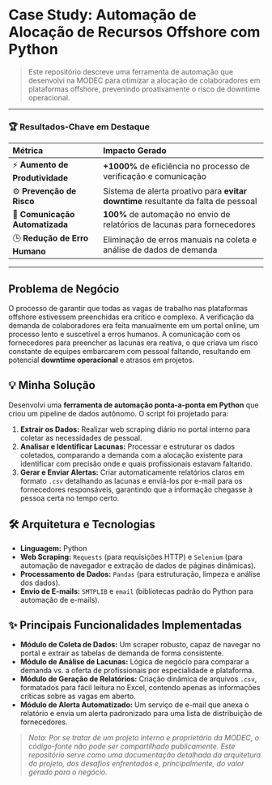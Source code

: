 # Case Study: Automação de Alocação de Recursos Offshore com Python

> Este repositório descreve uma ferramenta de automação que desenvolvi na MODEC para otimizar a alocação de colaboradores em plataformas offshore, prevenindo proativamente o risco de downtime operacional.

---

### 🏆 **Resultados-Chave em Destaque**

| Métrica | Impacto Gerado |
| :--- | :--- |
| ⚡ **Aumento de Produtividade** | **+1000%** de eficiência no processo de verificação e comunicação |
| ⚙️ **Prevenção de Risco** | Sistema de alerta proativo para **evitar downtime** resultante da falta de pessoal |
| 📧 **Comunicação Automatizada** | **100%** de automação no envio de relatórios de lacunas para fornecedores |
| 🕒 **Redução de Erro Humano** | Eliminação de erros manuais na coleta e análise de dados de demanda |

---

## Problema de Negócio

O processo de garantir que todas as vagas de trabalho nas plataformas offshore estivessem preenchidas era crítico e complexo. A verificação da demanda de colaboradores era feita manualmente em um portal online, um processo lento e suscetível a erros humanos. A comunicação com os fornecedores para preencher as lacunas era reativa, o que criava um risco constante de equipes embarcarem com pessoal faltando, resultando em potencial **downtime operacional** e atrasos em projetos.

## 💡 Minha Solução

Desenvolvi uma **ferramenta de automação ponta-a-ponta em Python** que criou um pipeline de dados autônomo. O script foi projetado para:

1.  **Extrair os Dados:** Realizar web scraping diário no portal interno para coletar as necessidades de pessoal.
2.  **Analisar e Identificar Lacunas:** Processar e estruturar os dados coletados, comparando a demanda com a alocação existente para identificar com precisão onde e quais profissionais estavam faltando.
3.  **Gerar e Enviar Alertas:** Criar automaticamente relatórios claros em formato `.csv` detalhando as lacunas e enviá-los por e-mail para os fornecedores responsáveis, garantindo que a informação chegasse à pessoa certa no tempo certo.

## 🛠️ Arquitetura e Tecnologias

- **Linguagem:** Python
- **Web Scraping:** `Requests` (para requisições HTTP) e `Selenium` (para automação de navegador e extração de dados de páginas dinâmicas).
- **Processamento de Dados:** `Pandas` (para estruturação, limpeza e análise dos dados).
- **Envio de E-mails:** `SMTPLIB` e `email` (bibliotecas padrão do Python para automação de e-mails).

## ✨ Principais Funcionalidades Implementadas

- **Módulo de Coleta de Dados:** Um scraper robusto, capaz de navegar no portal e extrair as tabelas de demanda de forma consistente.
- **Módulo de Análise de Lacunas:** Lógica de negócio para comparar a demanda vs. a oferta de profissionais por especialidade e plataforma.
- **Módulo de Geração de Relatórios:** Criação dinâmica de arquivos `.csv`, formatados para fácil leitura no Excel, contendo apenas as informações críticas sobre as vagas em aberto.
- **Módulo de Alerta Automatizado:** Um serviço de e-mail que anexa o relatório e envia um alerta padronizado para uma lista de distribuição de fornecedores.

> *Nota: Por se tratar de um projeto interno e proprietário da MODEC, o código-fonte não pode ser compartilhado publicamente. Este repositório serve como uma documentação detalhada da arquitetura do projeto, dos desafios enfrentados e, principalmente, do valor gerado para o negócio.*
